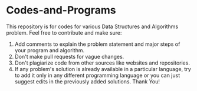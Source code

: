 # Codes-and-Programs

This repository is for codes for various Data Structures and Algorithms problem.
Feel free to contribute and make sure:
1) Add comments to explain the problem statement and major steps of your program and algorithm. 
2) Don't make pull requests for vague changes.
3) Don't plagiarize code from other sources like websites and repositories.
4) If any problem's solution is already available in a particular language, try to add it only in any different programming language or you can just suggest edits in the previously added solutions.
Thank You!
